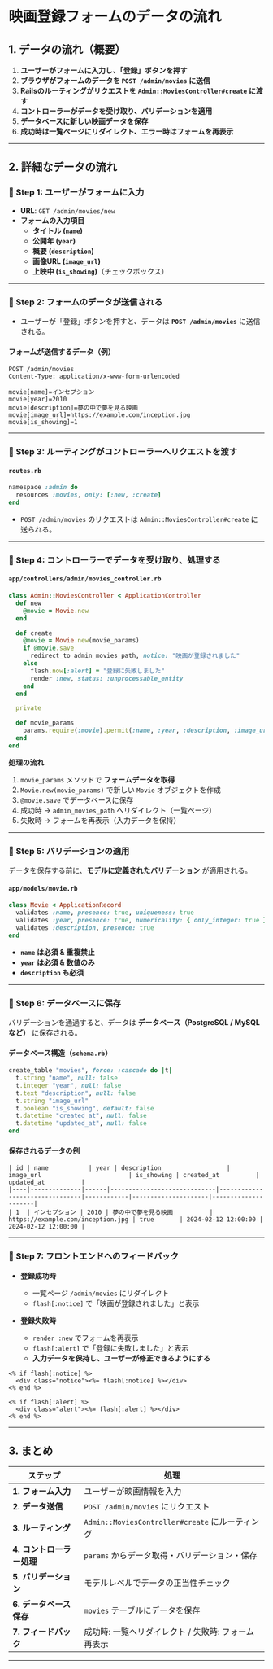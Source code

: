# **映画登録フォームのデータの流れ**

## **1. データの流れ（概要）**
1. **ユーザーがフォームに入力し、「登録」ボタンを押す**
2. **ブラウザがフォームのデータを `POST /admin/movies` に送信**
3. **Railsのルーティングがリクエストを `Admin::MoviesController#create` に渡す**
4. **コントローラーがデータを受け取り、バリデーションを適用**
5. **データベースに新しい映画データを保存**
6. **成功時は一覧ページにリダイレクト、エラー時はフォームを再表示**

---

## **2. 詳細なデータの流れ**
### **📌 Step 1: ユーザーがフォームに入力**
- **URL**: `GET /admin/movies/new`
- **フォームの入力項目**
  - **タイトル (`name`)**
  - **公開年 (`year`)**
  - **概要 (`description`)**
  - **画像URL (`image_url`)**
  - **上映中 (`is_showing`)**（チェックボックス）

---

### **📌 Step 2: フォームのデータが送信される**
- ユーザーが「登録」ボタンを押すと、データは **`POST /admin/movies`** に送信される。

#### **フォームが送信するデータ（例）**
```plaintext
POST /admin/movies
Content-Type: application/x-www-form-urlencoded

movie[name]=インセプション
movie[year]=2010
movie[description]=夢の中で夢を見る映画
movie[image_url]=https://example.com/inception.jpg
movie[is_showing]=1
```

---

### **📌 Step 3: ルーティングがコントローラーへリクエストを渡す**
#### **`routes.rb`**
```ruby
namespace :admin do
  resources :movies, only: [:new, :create]
end
```
- `POST /admin/movies` のリクエストは `Admin::MoviesController#create` に送られる。

---

### **📌 Step 4: コントローラーでデータを受け取り、処理する**
#### **`app/controllers/admin/movies_controller.rb`**
```ruby
class Admin::MoviesController < ApplicationController
  def new
    @movie = Movie.new
  end

  def create
    @movie = Movie.new(movie_params)
    if @movie.save
      redirect_to admin_movies_path, notice: "映画が登録されました"
    else
      flash.now[:alert] = "登録に失敗しました"
      render :new, status: :unprocessable_entity
    end
  end

  private

  def movie_params
    params.require(:movie).permit(:name, :year, :description, :image_url, :is_showing)
  end
end
```
**処理の流れ**
1. `movie_params` メソッドで **フォームデータを取得**
2. `Movie.new(movie_params)` で新しい `Movie` オブジェクトを作成
3. `@movie.save` でデータベースに保存
4. 成功時 → `admin_movies_path` へリダイレクト（一覧ページ）
5. 失敗時 → フォームを再表示（入力データを保持）

---

### **📌 Step 5: バリデーションの適用**
データを保存する前に、**モデルに定義されたバリデーション** が適用される。

#### **`app/models/movie.rb`**
```ruby
class Movie < ApplicationRecord
  validates :name, presence: true, uniqueness: true
  validates :year, presence: true, numericality: { only_integer: true }
  validates :description, presence: true
end
```
- **`name` は必須 & 重複禁止**
- **`year` は必須 & 数値のみ**
- **`description` も必須**

---

### **📌 Step 6: データベースに保存**
バリデーションを通過すると、データは **データベース（PostgreSQL / MySQL など）** に保存される。

#### **データベース構造（`schema.rb`）**
```ruby
create_table "movies", force: :cascade do |t|
  t.string "name", null: false
  t.integer "year", null: false
  t.text "description", null: false
  t.string "image_url"
  t.boolean "is_showing", default: false
  t.datetime "created_at", null: false
  t.datetime "updated_at", null: false
end
```

#### **保存されるデータの例**
```plaintext
| id | name           | year | description                  | image_url                        | is_showing | created_at          | updated_at          |
|----|--------------|------|-----------------------------|--------------------------------|------------|---------------------|---------------------|
| 1  | インセプション | 2010 | 夢の中で夢を見る映画          | https://example.com/inception.jpg | true       | 2024-02-12 12:00:00 | 2024-02-12 12:00:00 |
```

---

### **📌 Step 7: フロントエンドへのフィードバック**
- **登録成功時**
  - 一覧ページ `/admin/movies` にリダイレクト
  - `flash[:notice]` で「映画が登録されました」と表示

- **登録失敗時**
  - `render :new` でフォームを再表示
  - `flash[:alert]` で「登録に失敗しました」と表示
  - **入力データを保持し、ユーザーが修正できるようにする**

```erb
<% if flash[:notice] %>
  <div class="notice"><%= flash[:notice] %></div>
<% end %>

<% if flash[:alert] %>
  <div class="alert"><%= flash[:alert] %></div>
<% end %>
```

---

## **3. まとめ**
| ステップ | 処理 |
|---------|-----------------------------|
| **1. フォーム入力** | ユーザーが映画情報を入力 |
| **2. データ送信** | `POST /admin/movies` にリクエスト |
| **3. ルーティング** | `Admin::MoviesController#create` にルーティング |
| **4. コントローラー処理** | `params` からデータ取得・バリデーション・保存 |
| **5. バリデーション** | モデルレベルでデータの正当性チェック |
| **6. データベース保存** | `movies` テーブルにデータを保存 |
| **7. フィードバック** | 成功時: 一覧へリダイレクト / 失敗時: フォーム再表示 |

---


